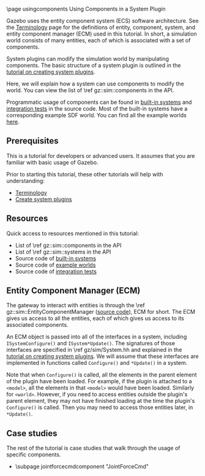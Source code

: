 \page usingcomponents Using Components in a System Plugin

Gazebo uses the entity component system (ECS) software architecture.
See the [Terminology](./terminology.html) page for the definitions of entity,
component, system, and entity component manager (ECM) used in this tutorial.
In short, a simulation world consists of many entities, each of which is
associated with a set of components.

System plugins can modify the simulation world by manipulating components.
The basic structure of a system plugin is outlined in the
[tutorial on creating system plugins](./createsystemplugins.html).

Here, we will explain how a system can use components to modify the world.
You can view the list of \ref gz::sim::components in the API.

Programmatic usage of components can be found in
[built-in systems](https://github.com/gazebosim/gz-sim/tree/gz-sim8/src/systems)
and [integration tests](https://github.com/gazebosim/gz-sim/blob/gz-sim8/test/integration)
in the source code.
Most of the built-in systems have a corresponding example SDF world.
You can find all the example worlds [here](https://github.com/gazebosim/gz-sim/tree/gz-sim8/examples/worlds).

## Prerequisites

This is a tutorial for developers or advanced users.
It assumes that you are familiar with basic usage of Gazebo.

Prior to starting this tutorial, these other tutorials will help with
understanding:
- [Terminology](./terminology.html)
- [Create system plugins](./createsystemplugins.html)

## Resources

Quick access to resources mentioned in this tutorial:
- List of \ref gz::sim::components in the API
- List of \ref gz::sim::systems in the API
- Source code of [built-in systems](https://github.com/gazebosim/gz-sim/tree/gz-sim8/src/systems)
- Source code of [example worlds](https://github.com/gazebosim/gz-sim/tree/gz-sim8/examples/worlds)
- Source code of [integration tests](https://github.com/gazebosim/gz-sim/blob/gz-sim8/test/integration)

## Entity Component Manager (ECM)

The gateway to interact with entities is through the
\ref gz::sim::EntityComponentManager
([source code](https://github.com/gazebosim/gz-sim/blob/gz-sim8/include/gz/sim/EntityComponentManager.hh)),
ECM for short.
The ECM gives us access to all the entities, each of which gives us access
to its associated components.

An ECM object is passed into all of the interfaces in a system, including
`ISystemConfigure()` and `ISystem*Update()`.
The signatures of those interfaces are specified in
\ref gz/sim/System.hh and explained in the
[tutorial on creating system plugins](./createsystemplugins.html).
We will assume that these interfaces are implemented in functions called
`Configure()` and `*Update()` in a system.

Note that when `Configure()` is called, all the elements in the parent element
of the plugin have been loaded.
For example, if the plugin is attached to a `<model>`, all the elements in that
`<model>` would have been loaded.
Similarly for `<world>`.
However, if you need to access entities outside the plugin's parent element,
they may not have finished loading at the time the plugin's `Configure()` is
called.
Then you may need to access those entities later, in `*Update()`.

## Case studies

The rest of the tutorial is case studies that walk through the usage of
specific components.

- \subpage jointforcecmdcomponent "JointForceCmd"
